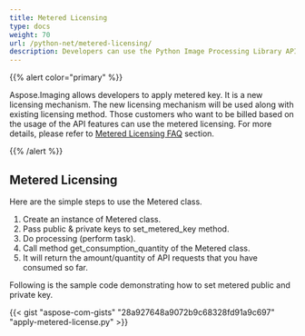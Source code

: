 ```yaml
---
title: Metered Licensing
type: docs
weight: 70
url: /python-net/metered-licensing/
description: Developers can use the Python Image Processing Library API to apply a metered key, which is a new licensing mechanism.
---
```


{{% alert color="primary" %}} 

Aspose.Imaging allows developers to apply metered key. It is a new licensing mechanism. The new licensing mechanism will be used along with existing licensing method. Those customers who want to be billed based on the usage of the API features can use the metered licensing. For more details, please refer to [Metered Licensing FAQ](https://purchase.aspose.com/faqs/licensing/metered) section.

{{% /alert %}} 
## **Metered Licensing**
Here are the simple steps to use the Metered class.

1. Create an instance of Metered class.
1. Pass public & private keys to set_metered_key method.
1. Do processing (perform task).
1. Call method get_consumption_quantity of the Metered class.
1. It will return the amount/quantity of API requests that you have consumed so far.

Following is the sample code demonstrating how to set metered public and private key.

{{< gist "aspose-com-gists" "28a927648a9072b9c68328fd91a9c697" "apply-metered-license.py" >}}
